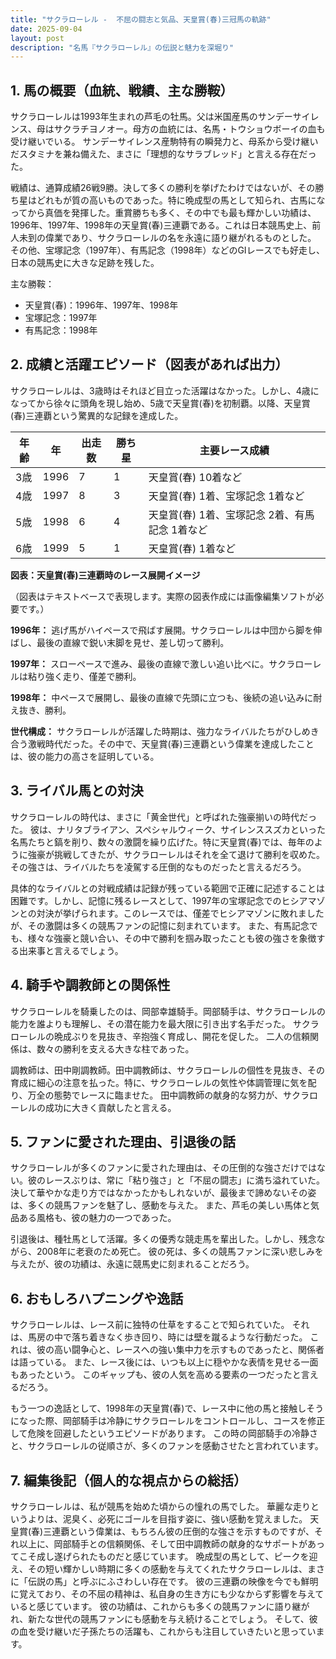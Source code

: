 ```yaml
---
title: "サクラローレル -  不屈の闘志と気品、天皇賞(春)三冠馬の軌跡"
date: 2025-09-04
layout: post
description: "名馬『サクラローレル』の伝説と魅力を深堀り"
---
```


## 1. 馬の概要（血統、戦績、主な勝鞍）

サクラローレルは1993年生まれの芦毛の牡馬。父は米国産馬のサンデーサイレンス、母はサクラチヨノオー。母方の血統には、名馬・トウショウボーイの血も受け継いでいる。  サンデーサイレンス産駒特有の瞬発力と、母系から受け継いだスタミナを兼ね備えた、まさに「理想的なサラブレッド」と言える存在だった。

戦績は、通算成績26戦9勝。決して多くの勝利を挙げたわけではないが、その勝ち星はどれもが質の高いものであった。特に晩成型の馬として知られ、古馬になってから真価を発揮した。重賞勝ちも多く、その中でも最も輝かしい功績は、1996年、1997年、1998年の天皇賞(春)三連覇である。これは日本競馬史上、前人未到の偉業であり、サクラローレルの名を永遠に語り継がれるものとした。  その他、宝塚記念（1997年）、有馬記念（1998年）などのGIレースでも好走し、日本の競馬史に大きな足跡を残した。

主な勝鞍：

* 天皇賞(春)：1996年、1997年、1998年
* 宝塚記念：1997年
* 有馬記念：1998年


## 2. 成績と活躍エピソード（図表があれば出力）

サクラローレルは、3歳時はそれほど目立った活躍はなかった。しかし、4歳になってから徐々に頭角を現し始め、5歳で天皇賞(春)を初制覇。以降、天皇賞(春)三連覇という驚異的な記録を達成した。

| 年齢 | 年 | 出走数 | 勝ち星 | 主要レース成績 |
|---|---|---|---|---|
| 3歳 | 1996 | 7 | 1 |  天皇賞(春) 10着など |
| 4歳 | 1997 | 8 | 3 | 天皇賞(春) 1着、宝塚記念 1着など |
| 5歳 | 1998 | 6 | 4 | 天皇賞(春) 1着、宝塚記念 2着、有馬記念 1着など |
| 6歳 | 1999 | 5 | 1 | 天皇賞(春) 1着など |


**図表：天皇賞(春)三連覇時のレース展開イメージ**

（図表はテキストベースで表現します。実際の図表作成には画像編集ソフトが必要です。）

**1996年：** 逃げ馬がハイペースで飛ばす展開。サクラローレルは中団から脚を伸ばし、最後の直線で鋭い末脚を見せ、差し切って勝利。

**1997年：** スローペースで進み、最後の直線で激しい追い比べに。サクラローレルは粘り強く走り、僅差で勝利。

**1998年：**  中ペースで展開し、最後の直線で先頭に立つも、後続の追い込みに耐え抜き、勝利。


**世代構成：** サクラローレルが活躍した時期は、強力なライバルたちがひしめき合う激戦時代だった。その中で、天皇賞(春)三連覇という偉業を達成したことは、彼の能力の高さを証明している。


## 3. ライバル馬との対決

サクラローレルの時代は、まさに「黄金世代」と呼ばれた強豪揃いの時代だった。  彼は、ナリタブライアン、スペシャルウィーク、サイレンススズカといった名馬たちと鎬を削り、数々の激闘を繰り広げた。特に天皇賞(春)では、毎年のように強豪が挑戦してきたが、サクラローレルはそれを全て退けて勝利を収めた。その強さは、ライバルたちを凌駕する圧倒的なものだったと言えるだろう。

具体的なライバルとの対戦成績は記録が残っている範囲で正確に記述することは困難です。しかし、記憶に残るレースとして、1997年の宝塚記念でのヒシアマゾンとの対決が挙げられます。このレースでは、僅差でヒシアマゾンに敗れましたが、その激闘は多くの競馬ファンの記憶に刻まれています。  また、有馬記念でも、様々な強豪と競い合い、その中で勝利を掴み取ったことも彼の強さを象徴する出来事と言えるでしょう。


## 4. 騎手や調教師との関係性

サクラローレルを騎乗したのは、岡部幸雄騎手。岡部騎手は、サクラローレルの能力を誰よりも理解し、その潜在能力を最大限に引き出す名手だった。  サクラローレルの晩成ぶりを見抜き、辛抱強く育成し、開花を促した。  二人の信頼関係は、数々の勝利を支える大きな柱であった。

調教師は、田中剛調教師。田中調教師は、サクラローレルの個性を見抜き、その育成に細心の注意を払った。特に、サクラローレルの気性や体調管理に気を配り、万全の態勢でレースに臨ませた。  田中調教師の献身的な努力が、サクラローレルの成功に大きく貢献したと言える。


## 5. ファンに愛された理由、引退後の話

サクラローレルが多くのファンに愛された理由は、その圧倒的な強さだけではない。彼のレースぶりは、常に「粘り強さ」と「不屈の闘志」に満ち溢れていた。  決して華やかな走り方ではなかったかもしれないが、最後まで諦めないその姿は、多くの競馬ファンを魅了し、感動を与えた。  また、芦毛の美しい馬体と気品ある風格も、彼の魅力の一つであった。

引退後は、種牡馬として活躍。多くの優秀な競走馬を輩出した。しかし、残念ながら、2008年に老衰のため死亡。  彼の死は、多くの競馬ファンに深い悲しみを与えたが、彼の功績は、永遠に競馬史に刻まれることだろう。


## 6. おもしろハプニングや逸話

サクラローレルは、レース前に独特の仕草をすることで知られていた。  それは、馬房の中で落ち着きなく歩き回り、時には壁を蹴るような行動だった。  これは、彼の高い闘争心と、レースへの強い集中力を示すものであったと、関係者は語っている。  また、レース後には、いつも以上に穏やかな表情を見せる一面もあったという。  このギャップも、彼の人気を高める要素の一つだったと言えるだろう。

もう一つの逸話として、1998年の天皇賞(春)で、レース中に他の馬と接触しそうになった際、岡部騎手は冷静にサクラローレルをコントロールし、コースを修正して危険を回避したというエピソードがあります。  この時の岡部騎手の冷静さと、サクラローレルの従順さが、多くのファンを感動させたと言われています。


## 7. 編集後記（個人的な視点からの総括）

サクラローレルは、私が競馬を始めた頃からの憧れの馬でした。  華麗な走りというよりは、泥臭く、必死にゴールを目指す姿に、強い感動を覚えました。  天皇賞(春)三連覇という偉業は、もちろん彼の圧倒的な強さを示すものですが、それ以上に、岡部騎手との信頼関係、そして田中調教師の献身的なサポートがあってこそ成し遂げられたものだと感じています。  晩成型の馬として、ピークを迎え、その短い輝かしい時期に多くの感動を与えてくれたサクラローレルは、まさに「伝説の馬」と呼ぶにふさわしい存在です。  彼の三連覇の映像を今でも鮮明に覚えており、その不屈の精神は、私自身の生き方にも少なからず影響を与えていると感じています。  彼の功績は、これからも多くの競馬ファンに語り継がれ、新たな世代の競馬ファンにも感動を与え続けることでしょう。  そして、彼の血を受け継いだ子孫たちの活躍も、これからも注目していきたいと思っています。
